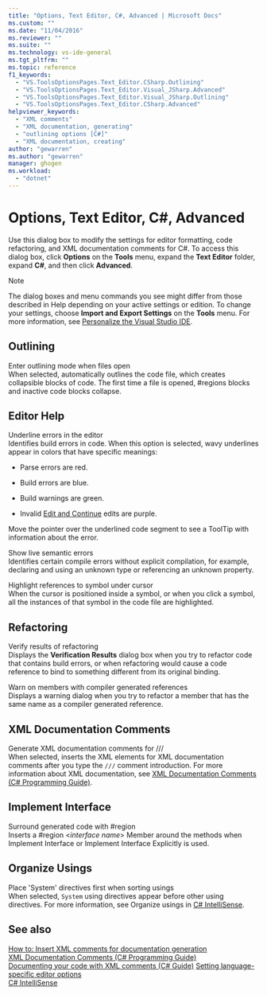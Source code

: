 ```yaml
---
title: "Options, Text Editor, C#, Advanced | Microsoft Docs"
ms.custom: ""
ms.date: "11/04/2016"
ms.reviewer: ""
ms.suite: ""
ms.technology: vs-ide-general
ms.tgt_pltfrm: ""
ms.topic: reference
f1_keywords: 
  - "VS.ToolsOptionsPages.Text_Editor.CSharp.Outlining"
  - "VS.ToolsOptionsPages.Text_Editor.Visual_JSharp.Advanced"
  - "VS.ToolsOptionsPages.Text_Editor.Visual_JSharp.Outlining"
  - "VS.ToolsOptionsPages.Text_Editor.CSharp.Advanced"
helpviewer_keywords: 
  - "XML comments"
  - "XML documentation, generating"
  - "outlining options [C#]"
  - "XML documentation, creating"
author: "gewarren"
ms.author: "gewarren"
manager: ghogen
ms.workload: 
  - "dotnet"
---
```

# Options, Text Editor, C#, Advanced

Use this dialog box to modify the settings for editor formatting, code refactoring, and XML documentation comments for C#. To access this dialog box, click **Options** on the **Tools** menu, expand the **Text Editor** folder, expand **C#**, and then click **Advanced**.

> [!NOTE]
> The dialog boxes and menu commands you see might differ from those described in Help depending on your active settings or edition. To change your settings, choose **Import and Export Settings** on the **Tools** menu. For more information, see [Personalize the Visual Studio IDE](../../ide/personalizing-the-visual-studio-ide.md).

## Outlining

Enter outlining mode when files open  
When selected, automatically outlines the code file, which creates collapsible blocks of code. The first time a file is opened, #regions blocks and inactive code blocks collapse.

## Editor Help

Underline errors in the editor  
Identifies build errors in code. When this option is selected, wavy underlines appear in colors that have specific meanings:
  
-   Parse errors are red.  
  
-   Build errors are blue.  
  
-   Build warnings are green.  
  
-   Invalid [Edit and Continue](../../debugger/edit-and-continue.md) edits are purple.  
  
Move the pointer over the underlined code segment to see a ToolTip with information about the error.  
  
Show live semantic errors  
Identifies certain compile errors without explicit compilation, for example, declaring and using an unknown type or referencing an unknown property.  
  
Highlight references to symbol under cursor  
When the cursor is positioned inside a symbol, or when you click a symbol, all the instances of that symbol in the code file are highlighted.  
  
## Refactoring

Verify results of refactoring  
Displays the **Verification Results** dialog box when you try to refactor code that contains build errors, or when refactoring would cause a code reference to bind to something different from its original binding.  

Warn on members with compiler generated references  
Displays a warning dialog when you try to refactor a member that has the same name as a compiler generated reference.

## XML Documentation Comments

Generate XML documentation comments for ///  
When selected, inserts the XML elements for XML documentation comments after you type the `///` comment introduction. For more information about XML documentation, see [XML Documentation Comments (C# Programming Guide)](/dotnet/csharp/programming-guide/xmldoc/xml-documentation-comments).

## Implement Interface

Surround generated code with #region  
Inserts a #region \<*interface name*> Member around the methods when Implement Interface or Implement Interface Explicitly is used.

## Organize Usings

Place 'System' directives first when sorting usings  
When selected, `System` using directives appear before other using directives. For more information, see Organize usings in [C# IntelliSense](../../ide/visual-csharp-intellisense.md#automatic-code-generation).

## See also

[How to: Insert XML comments for documentation generation](../../ide/reference/generate-xml-documentation-comments.md)  
[XML Documentation Comments (C# Programming Guide)](/dotnet/csharp/programming-guide/xmldoc/xml-documentation-comments)  
[Documenting your code with XML comments (C# Guide)](/dotnet/csharp/codedoc)
[Setting language-specific editor options](../../ide/reference/setting-language-specific-editor-options.md)  
[C# IntelliSense](../../ide/visual-csharp-intellisense.md)